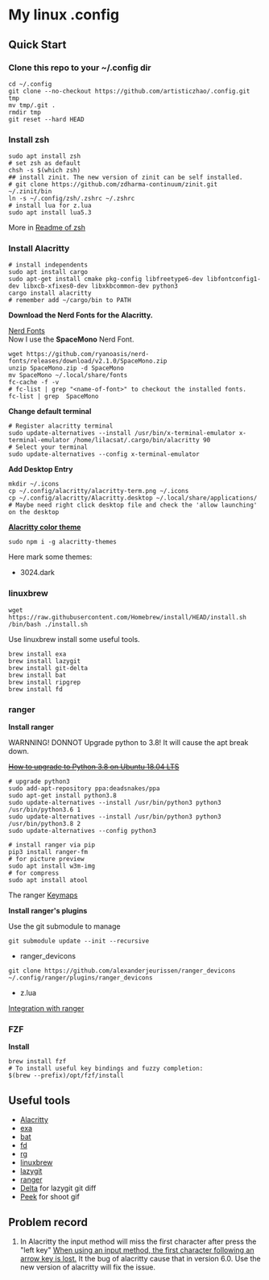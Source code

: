 # My linux .config

## Quick Start

### Clone this repo to your ~/.config dir

```shell
cd ~/.config
git clone --no-checkout https://github.com/artisticzhao/.config.git tmp
mv tmp/.git .
rmdir tmp
git reset --hard HEAD
```

### Install zsh

```shell
sudo apt install zsh
# set zsh as default
chsh -s $(which zsh)
## install zinit. The new version of zinit can be self installed.
# git clone https://github.com/zdharma-continuum/zinit.git ~/.zinit/bin
ln -s ~/.config/zsh/.zshrc ~/.zshrc
# install lua for z.lua
sudo apt install lua5.3
```

More in [Readme of zsh](zsh/README.md)

### Install Alacritty

```shell
# install independents
sudo apt install cargo
sudo apt-get install cmake pkg-config libfreetype6-dev libfontconfig1-dev libxcb-xfixes0-dev libxkbcommon-dev python3
cargo install alacritty
# remember add ~/cargo/bin to PATH
```

**Download the Nerd Fonts for the Alacritty.**

[Nerd Fonts](https://www.nerdfonts.com/font-downloads)  
Now I use the **SpaceMono** Nerd Font.
```shell
wget https://github.com/ryanoasis/nerd-fonts/releases/download/v2.1.0/SpaceMono.zip
unzip SpaceMono.zip -d SpaceMono
mv SpaceMono ~/.local/share/fonts
fc-cache -f -v
# fc-list | grep "<name-of-font>" to checkout the installed fonts.
fc-list | grep  SpaceMono
```

**Change default terminal**

```shell
# Register alacritty terminal
sudo update-alternatives --install /usr/bin/x-terminal-emulator x-terminal-emulator /home/lilacsat/.cargo/bin/alacritty 90
# Select your terminal
sudo update-alternatives --config x-terminal-emulator
```

**Add Desktop Entry**

```shell
mkdir ~/.icons
cp ~/.config/alacritty/alacritty-term.png ~/.icons
cp ~/.config/alacritty/Alacritty.desktop ~/.local/share/applications/
# Maybe need right click desktop file and check the 'allow launching' on the desktop
```

**[Alacritty color theme](https://github.com/rajasegar/alacritty-themes)**

```shell
sudo npm i -g alacritty-themes
```

Here mark some themes:
- 3024.dark

### linuxbrew

```shell
wget https://raw.githubusercontent.com/Homebrew/install/HEAD/install.sh
/bin/bash ./install.sh
```

Use linuxbrew install some useful tools.

```shell
brew install exa
brew install lazygit
brew install git-delta
brew install bat
brew install ripgrep
brew install fd
```

### ranger

**Install ranger**

WARNNING! DONNOT Upgrade python to 3.8! It will cause the apt break down.

~~[How to upgrade to Python 3.8 on Ubuntu 18.04 LTS](https://www.itsupportwale.com/blog/how-to-upgrade-to-python-3-8-on-ubuntu-18-04-lts/)~~
```
# upgrade python3
sudo add-apt-repository ppa:deadsnakes/ppa
sudo apt-get install python3.8
sudo update-alternatives --install /usr/bin/python3 python3 /usr/bin/python3.6 1
sudo update-alternatives --install /usr/bin/python3 python3 /usr/bin/python3.8 2
sudo update-alternatives --config python3
```

```shell
# install ranger via pip
pip3 install ranger-fm
# for picture preview
sudo apt install w3m-img
# for compress
sudo apt install atool
```

The ranger [Keymaps](ranger/README.md)

**Install ranger's plugins**

Use the git submodule to manage 

```shell
git submodule update --init --recursive
```

- ranger_devicons

```
git clone https://github.com/alexanderjeurissen/ranger_devicons ~/.config/ranger/plugins/ranger_devicons
```

- z.lua

[Integration with ranger](https://github.com/skywind3000/z.lua/issues/61)

### FZF

**Install**
```
brew install fzf
# To install useful key bindings and fuzzy completion:
$(brew --prefix)/opt/fzf/install
```

## Useful tools

- [Alacritty](https://github.com/alacritty/alacritty)
- [exa](https://github.com/ogham/exa)
- [bat](https://github.com/sharkdp/bat)
- [fd](https://github.com/sharkdp/fd)
- [rg](https://github.com/BurntSushi/ripgrep)
- [linuxbrew](https://docs.brew.sh/Homebrew-on-Linux)
- [lazygit](https://github.com/jesseduffield/lazygit)
- [ranger](https://github.com/ranger/ranger)
- [Delta](https://github.com/dandavison/delta) for lazygit git diff
- [Peek](https://github.com/phw/peek) for shoot gif

## Problem record

1. In Alacritty the input method will miss the first character after press the "left key"
    [When using an input method, the first character following an arrow key is lost.](https://github.com/alacritty/alacritty/issues/4588)
    It the bug of alacritty cause that in version 6.0. Use the new version of alacritty will fix the issue.

